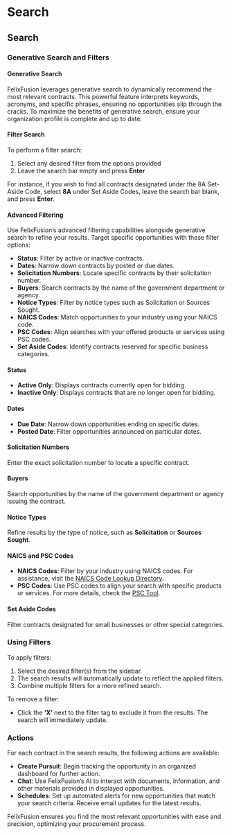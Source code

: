 # Search

## Search

### Generative Search and Filters

#### Generative Search

FelixFusion leverages generative search to dynamically recommend the most relevant contracts. This powerful feature interprets keywords, acronyms, and specific phrases, ensuring no opportunities slip through the cracks. To maximize the benefits of generative search, ensure your organization profile is complete and up to date.

#### Filter Search

To perform a filter search:

1. Select any desired filter from the options provided
2. Leave the search bar empty and press **Enter**

For instance, if you wish to find all contracts designated under the 8A Set-Aside Code, select **8A** under Set Aside Codes, leave the search bar blank, and press **Enter**.

#### Advanced Filtering

Use FelixFusion’s advanced filtering capabilities alongside generative search to refine your results. Target specific opportunities with these filter options:

* **Status**: Filter by active or inactive contracts.
* **Dates**: Narrow down contracts by posted or due dates.
* **Solicitation Numbers**: Locate specific contracts by their solicitation number.
* **Buyers**: Search contracts by the name of the government department or agency.
* **Notice Types**: Filter by notice types such as Solicitation or Sources Sought.
* **NAICS Codes**: Match opportunities to your industry using your NAICS code.
* **PSC Codes**: Align searches with your offered products or services using PSC codes.
* **Set Aside Codes**: Identify contracts reserved for specific business categories.

#### Status

* **Active Only**: Displays contracts currently open for bidding.
* **Inactive Only**: Displays contracts that are no longer open for bidding.

#### Dates

* **Due Date**: Narrow down opportunities ending on specific dates.
* **Posted Date**: Filter opportunities announced on particular dates.

#### Solicitation Numbers

Enter the exact solicitation number to locate a specific contract.

#### Buyers

Search opportunities by the name of the government department or agency issuing the contract.

#### Notice Types

Refine results by the type of notice, such as **Solicitation** or **Sources Sought**.

#### NAICS and PSC Codes

* **NAICS Codes**: Filter by your industry using NAICS codes. For assistance, visit the [NAICS Code Lookup Directory](https://www.census.gov/naics/).
* **PSC Codes**: Use PSC codes to align your search with specific products or services. For more details, check the [PSC Tool](https://www.psctool.us/).

#### Set Aside Codes

Filter contracts designated for small businesses or other special categories.

### Using Filters

To apply filters:

1. Select the desired filter(s) from the sidebar.
2. The search results will automatically update to reflect the applied filters.
3. Combine multiple filters for a more refined search.

To remove a filter:

* Click the **‘X’** next to the filter tag to exclude it from the results. The search will immediately update.

### Actions

For each contract in the search results, the following actions are available:

* **Create Pursuit**: Begin tracking the opportunity in an organized dashboard for further action.
* **Chat**: Use FelixFusion’s AI to interact with documents, information, and other materials provided in displayed opportunities.
* **Schedules**: Set up automated alerts for new opportunities that match your search criteria. Receive email updates for the latest results.

FelixFusion ensures you find the most relevant opportunities with ease and precision, optimizing your procurement process.

